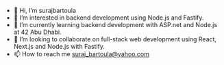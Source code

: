 - 👋 Hi, I’m surajbartoula
- 👀 I’m interested in backend development using Node.js and Fastify.
- 🌱 I’m currently learning backend development with ASP.net and Node.js at 42 Abu Dhabi.
- 💞️ I’m looking to collaborate on full-stack web development using React, Next.js and Node.js with Fastify.
- 📫 How to reach me suraj_bartoula@yahoo.com

<!---
surajbartoula/surajbartoula is a ✨ special ✨ repository because its `README.md` (this file) appears on your GitHub profile.
You can click the Preview link to take a look at your changes.
--->
